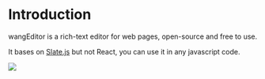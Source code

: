 # Introduction

wangEditor is a rich-text editor for web pages, open-source and free to use.

It bases on [Slate.js](https://www.slatejs.org/) but not React, you can use it in any javascript code.

![](/v5/image/editor-en.png)